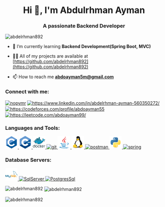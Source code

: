 <h1 align="center">Hi 👋, I'm Abdulrhman Ayman</h1>
<h3 align="center">A passionate Backend Developer</h3>

<p align="left"> <img src="https://komarev.com/ghpvc/?username=abdelrhman892&label=Profile%20views&color=0e75b6&style=flat" alt="abdelrhman892" /> </p>

- 🌱 I’m currently learning **Backend Development(Spring Boot, MVC)**

- 👨‍💻 All of my projects are available at [https://github.com/abdelrhman892](https://github.com/abdelrhman892)

- 📫 How to reach me **abdoayman5m@gmail.com**

<h3 align="left">Connect with me:</h3>
<p align="left">
<a href="https://twitter.com/nopymr" target="blank"><img align="center" src="https://raw.githubusercontent.com/rahuldkjain/github-profile-readme-generator/master/src/images/icons/Social/twitter.svg" alt="nopymr" height="30" width="40" /></a>
<a href="https://linkedin.com/in/https://www.linkedin.com/in/abdelrhman-ayman-560350272/" target="blank"><img align="center" src="https://raw.githubusercontent.com/rahuldkjain/github-profile-readme-generator/master/src/images/icons/Social/linked-in-alt.svg" alt="https://www.linkedin.com/in/abdelrhman-ayman-560350272/" height="30" width="40" /></a>
<a href="https://codeforces.com/profile/https://codeforces.com/profile/abdoayman55" target="blank"><img align="center" src="https://raw.githubusercontent.com/rahuldkjain/github-profile-readme-generator/master/src/images/icons/Social/codeforces.svg" alt="https://codeforces.com/profile/abdoayman55" height="30" width="40" /></a>
<a href="https://www.leetcode.com/https://leetcode.com/abdoayman99/" target="blank"><img align="center" src="https://raw.githubusercontent.com/rahuldkjain/github-profile-readme-generator/master/src/images/icons/Social/leet-code.svg" alt="https://leetcode.com/abdoayman99/" height="30" width="40" /></a>
</p>

<h3 align="left">Languages and Tools:</h3>
<p align="left"> <a href="https://www.cprogramming.com/" target="_blank" rel="noreferrer"> <img src="https://raw.githubusercontent.com/devicons/devicon/master/icons/c/c-original.svg" alt="c" width="40" height="40"/> </a> <a href="https://www.w3schools.com/cpp/" target="_blank" rel="noreferrer"> <img src="https://raw.githubusercontent.com/devicons/devicon/master/icons/cplusplus/cplusplus-original.svg" alt="cplusplus" width="40" height="40"/> </a> <a href="https://www.docker.com/" target="_blank" rel="noreferrer"> <img src="https://raw.githubusercontent.com/devicons/devicon/master/icons/docker/docker-original-wordmark.svg" alt="docker" width="40" height="40"/> </a> <a href="https://git-scm.com/" target="_blank" rel="noreferrer"> <img src="https://www.vectorlogo.zone/logos/git-scm/git-scm-icon.svg" alt="git" width="40" height="40"/> </a> <a href="https://www.java.com" target="_blank" rel="noreferrer"> <img src="https://raw.githubusercontent.com/devicons/devicon/master/icons/java/java-original.svg" alt="java" width="40" height="40"/> </a> <a href="https://www.linux.org/" target="_blank" rel="noreferrer"> <img src="https://raw.githubusercontent.com/devicons/devicon/master/icons/linux/linux-original.svg" alt="linux" width="40" height="40"/> </a> <a href="https://postman.com" target="_blank" rel="noreferrer"> <img src="https://www.vectorlogo.zone/logos/getpostman/getpostman-icon.svg" alt="postman" width="40" height="40"/> </a> <a href="https://www.python.org" target="_blank" rel="noreferrer"> <img src="https://raw.githubusercontent.com/devicons/devicon/master/icons/python/python-original.svg" alt="python" width="40" height="40"/> </a> <a href="https://spring.io/" target="_blank" rel="noreferrer"> <img src="https://www.vectorlogo.zone/logos/springio/springio-icon.svg" alt="spring" width="40" height="40"/> </a> </p>
<h3 align="left">Database Servers:</h3>
<p align="left">
  <a href="https://www.mysql.com/" target="_blank" rel="noreferrer"> <img src="https://raw.githubusercontent.com/devicons/devicon/master/icons/mysql/mysql-original-wordmark.svg" alt="mysql" width="40" height="40"/> </a> <a href="https://www.microsoft.com/en-us/sql-server/" target="_blank" rel="noreferrer"> <img src="https://logowik.com/content/uploads/images/microsoft-sql-server4529.jpg" alt="SqlServer" width="40" height="40"/> </a> <a href="https://www.postgresql.org/" target="_blank" rel="noreferrer"> <img src="https://cdn.icon-icons.com/icons2/2415/PNG/512/postgresql_original_wordmark_logo_icon_146392.png" alt="PostgresSql" width="40" height="40"/> </a> 
</p>

<p><img align="left" src="https://github-readme-stats.vercel.app/api/top-langs?username=abdelrhman892&show_icons=true&locale=en&layout=compact" alt="abdelrhman892" /></p>

<p>&nbsp;<img align="center" src="https://github-readme-stats.vercel.app/api?username=abdelrhman892&show_icons=true&locale=en" alt="abdelrhman892" /></p>

<p><img align="center" src="https://github-readme-streak-stats.herokuapp.com/?user=abdelrhman892&" alt="abdelrhman892" /></p>
